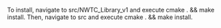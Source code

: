 To install, navigate to src/NWTC_Library_v1 and execute cmake . && make install. Then, navigate to src and execute cmake . && make install.
